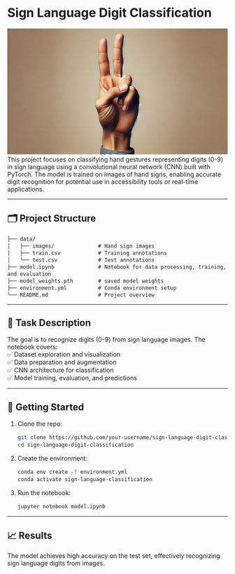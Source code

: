 # **Sign Language Digit Classification**
![header](header.png)
This project focuses on classifying hand gestures representing digits (0-9) in sign language using a convolutional neural network (CNN) built with PyTorch. The model is trained on images of hand signs, enabling accurate digit recognition for potential use in accessibility tools or real-time applications.

---

## 🗂️ **Project Structure**

```
├── data/
│   ├── images/              # Hand sign images
│   ├── train.csv            # Training annotations
│   └── test.csv             # Test annotations
├── model.ipynb              # Notebook for data processing, training, and evaluation
├── model_weights.pth        # saved model weights
├── environment.yml          # Conda environment setup
└── README.md                # Project overview
```

---

## 📝 **Task Description**

The goal is to recognize digits (0-9) from sign language images. The notebook covers:  
✅ Dataset exploration and visualization  
✅ Data preparation and augmentation  
✅ CNN architecture for classification  
✅ Model training, evaluation, and predictions  

---

## 🚀 **Getting Started**

1. Clone the repo:

   ```bash
   git clone https://github.com/your-username/sign-language-digit-classification.git
   cd sign-language-digit-classification
   ```

2. Create the environment:

   ```bash
   conda env create -f environment.yml
   conda activate sign-language-classification
   ```

3. Run the notebook:

   ```bash
   jupyter notebook model.ipynb
   ```

---

## 📈 **Results**

The model achieves high accuracy on the test set, effectively recognizing sign language digits from images.

